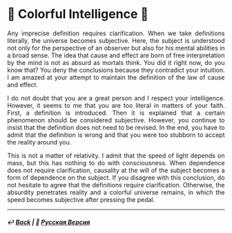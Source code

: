 # 🎨 Colorful Intelligence 🎨
<p align="justify">Any imprecise definition requires clarification. When we take definitions literally, the universe becomes subjective. Here, the subject is understood not only for the perspective of an observer but also for his mental abilities in a broad sense. The idea that cause and effect are born of free interpretation by the mind is not as absurd as mortals think. You did it right now, do you know that? You deny the conclusions because they contradict your intuition. I am amazed at your attempt to maintain the definition of the law of cause and effect.</p>

<p align="justify">I do not doubt that you are a great person and I respect your intelligence. However, it seems to me that you are too literal in matters of your faith. First, a definition is introduced. Then it is explained that a certain phenomenon should be considered subjective. However, you continue to insist that the definition does not need to be revised. In the end, you have to admit that the definition is wrong and that you were too stubborn to accept the reality around you.</p>

<p align="justify">This is not a matter of relativity. I admit that the speed of light depends on mass, but this has nothing to do with consciousness. When dependence does not require clarification, causality at the will of the subject becomes a form of dependence on the subject. If you disagree with this conclusion, do not hesitate to agree that the definitions require clarification. Otherwise, the absurdity penetrates reality and a colorful universe remains, in which the speed becomes subjective after pressing the pedal.</p>

***

##### ↩️ [Back](index.md) | 🌻 [Русская Версия](colorful-2.md)
